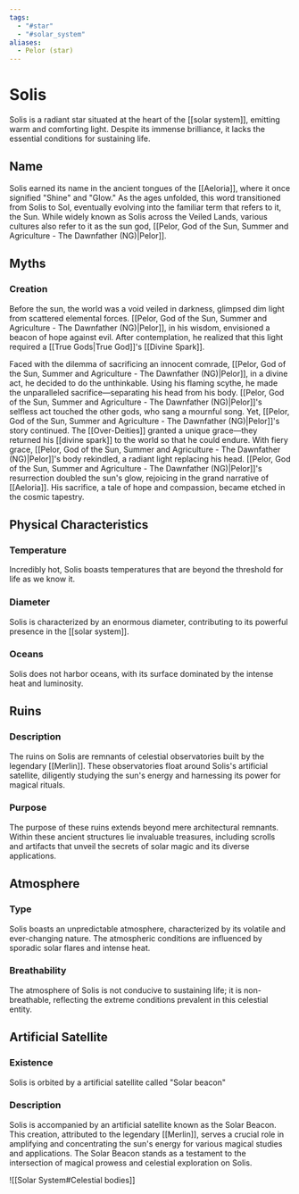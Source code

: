 ```yaml
---
tags:
  - "#star"
  - "#solar_system"
aliases:
  - Pelor (star)
---
```

# Solis

Solis is a radiant star situated at the heart of the [[solar system]], emitting warm and comforting light. Despite its immense brilliance, it lacks the essential conditions for sustaining life.
## Name

Solis earned its name in the ancient tongues of the [[Aeloria]], where it once signified "Shine" and "Glow." As the ages unfolded, this word transitioned from Solis to Sol, eventually evolving into the familiar term that refers to it, the Sun. While widely known as Solis across the Veiled Lands, various cultures also refer to it as the sun god, [[Pelor, God of the Sun, Summer and Agriculture - The Dawnfather (NG)|Pelor]].

## Myths

### Creation

Before the sun, the world was a void veiled in darkness, glimpsed dim light from scattered elemental forces. [[Pelor, God of the Sun, Summer and Agriculture - The Dawnfather (NG)|Pelor]], in his wisdom, envisioned a beacon of hope against evil. After contemplation, he realized that this light required a [[True Gods|True God]]'s [[Divine Spark]].

Faced with the dilemma of sacrificing an innocent comrade, [[Pelor, God of the Sun, Summer and Agriculture - The Dawnfather (NG)|Pelor]], in a divine act, he decided to do the unthinkable. Using his flaming scythe, he made the unparalleled sacrifice—separating his head from his body.
[[Pelor, God of the Sun, Summer and Agriculture - The Dawnfather (NG)|Pelor]]'s selfless act touched the other gods, who sang a mournful song. Yet, [[Pelor, God of the Sun, Summer and Agriculture - The Dawnfather (NG)|Pelor]]'s story continued. The [[Over-Deities]] granted a unique grace—they returned his [[divine spark]] to the world so that he could endure. With fiery grace, [[Pelor, God of the Sun, Summer and Agriculture - The Dawnfather (NG)|Pelor]]'s body rekindled, a radiant light replacing his head. [[Pelor, God of the Sun, Summer and Agriculture - The Dawnfather (NG)|Pelor]]'s resurrection doubled the sun's glow, rejoicing in the grand narrative of [[Aeloria]]. His sacrifice, a tale of hope and compassion, became etched in the cosmic tapestry.

## Physical Characteristics

### Temperature

Incredibly hot, Solis boasts temperatures that are beyond the threshold for life as we know it.

### Diameter

Solis is characterized by an enormous diameter, contributing to its powerful presence in the [[solar system]].

### Oceans

Solis does not harbor oceans, with its surface dominated by the intense heat and luminosity.

## Ruins

### Description

The ruins on Solis are remnants of celestial observatories built by the legendary [[Merlin]]. These observatories float around Solis's artificial satellite, diligently studying the sun's energy and harnessing its power for magical rituals.

### Purpose

The purpose of these ruins extends beyond mere architectural remnants. Within these ancient structures lie invaluable treasures, including scrolls and artifacts that unveil the secrets of solar magic and its diverse applications.

## Atmosphere

### Type

Solis boasts an unpredictable atmosphere, characterized by its volatile and ever-changing nature. The atmospheric conditions are influenced by sporadic solar flares and intense heat.

### Breathability

The atmosphere of Solis is not conducive to sustaining life; it is non-breathable, reflecting the extreme conditions prevalent in this celestial entity.

## Artificial Satellite

### Existence

Solis is orbited by a artificial satellite called "Solar beacon"

### Description

Solis is accompanied by an artificial satellite known as the Solar Beacon. This creation, attributed to the legendary [[Merlin]], serves a crucial role in amplifying and concentrating the sun's energy for various magical studies and applications. The Solar Beacon stands as a testament to the intersection of magical prowess and celestial exploration on Solis.


![[Solar System#Celestial bodies]]